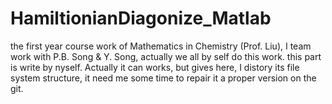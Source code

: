 # HamiltionianDiagonize_Matlab
the first year course work of Mathematics in Chemistry (Prof. Liu), I team work with P.B. Song & Y. Song, actually we all by self do this work.
this part is write by nyself. Actually it can works, but gives here, I distory its file system structure, it need me some time to repair it a proper version on the git.
